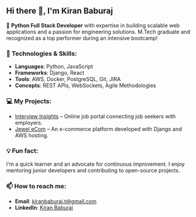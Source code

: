 ## Hi there 👋, I'm Kiran Baburaj

🚀 **Python Full Stack Developer** with expertise in building scalable web applications and a passion for engineering solutions. M.Tech graduate and recognized as a top performer during an intensive bootcamp!

### 🔧 Technologies & Skills:
- **Languages**: Python, JavaScript
- **Frameworks**: Django, React
- **Tools**: AWS, Docker, PostgreSQL, Git, JIRA
- **Concepts**: REST APIs, WebSockets, Agile Methodologies

### 💻 My Projects:
- [Interview Insights](link-to-project) – Online job portal connecting job seekers with employers.
- [Jewel eCom](link-to-project) – An e-commerce platform developed with Django and AWS hosting.

### 💡 Fun fact:
I'm a quick learner and an advocate for continuous improvement. I enjoy mentoring junior developers and contributing to open-source projects.

### 📫 How to reach me:
- **Email**: kiranbaburaj.t@gmail.com
- **LinkedIn**: [Kiran Baburaj](https://www.linkedin.com/in/kiranbaburaj)

